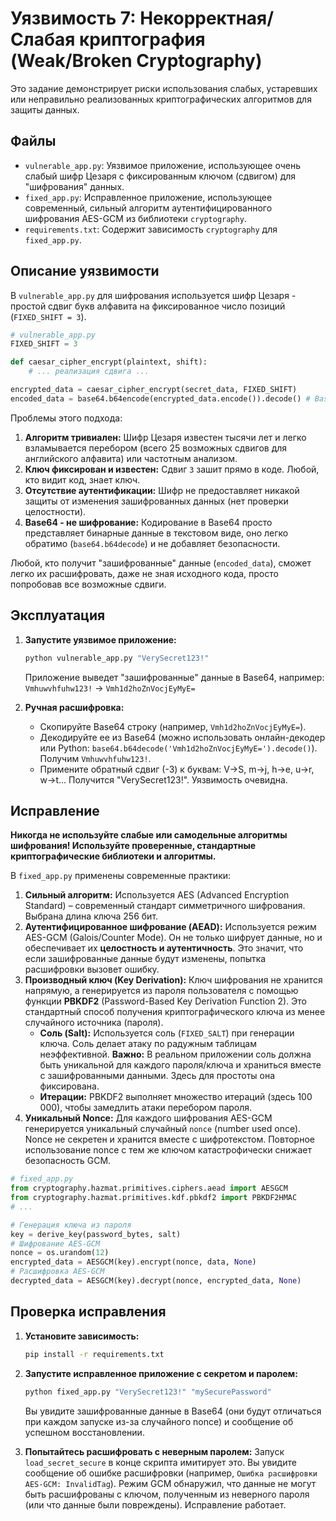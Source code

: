 # Уязвимость 7: Некорректная/Слабая криптография (Weak/Broken Cryptography)

Это задание демонстрирует риски использования слабых, устаревших или неправильно реализованных криптографических алгоритмов для защиты данных.

## Файлы

*   `vulnerable_app.py`: Уязвимое приложение, использующее очень слабый шифр Цезаря с фиксированным ключом (сдвигом) для "шифрования" данных.
*   `fixed_app.py`: Исправленное приложение, использующее современный, сильный алгоритм аутентифицированного шифрования AES-GCM из библиотеки `cryptography`.
*   `requirements.txt`: Содержит зависимость `cryptography` для `fixed_app.py`.

## Описание уязвимости

В `vulnerable_app.py` для шифрования используется шифр Цезаря - простой сдвиг букв алфавита на фиксированное число позиций (`FIXED_SHIFT = 3`).

```python
# vulnerable_app.py
FIXED_SHIFT = 3

def caesar_cipher_encrypt(plaintext, shift):
    # ... реализация сдвига ...

encrypted_data = caesar_cipher_encrypt(secret_data, FIXED_SHIFT)
encoded_data = base64.b64encode(encrypted_data.encode()).decode() # Base64 для маскировки
```
Проблемы этого подхода:
1.  **Алгоритм тривиален:** Шифр Цезаря известен тысячи лет и легко взламывается перебором (всего 25 возможных сдвигов для английского алфавита) или частотным анализом.
2.  **Ключ фиксирован и известен:** Сдвиг `3` зашит прямо в коде. Любой, кто видит код, знает ключ.
3.  **Отсутствие аутентификации:** Шифр не предоставляет никакой защиты от изменения зашифрованных данных (нет проверки целостности).
4.  **Base64 - не шифрование:** Кодирование в Base64 просто представляет бинарные данные в текстовом виде, оно легко обратимо (`base64.b64decode`) и не добавляет безопасности.

Любой, кто получит "зашифрованные" данные (`encoded_data`), сможет легко их расшифровать, даже не зная исходного кода, просто попробовав все возможные сдвиги.

## Эксплуатация

1.  **Запустите уязвимое приложение:**
    ```bash
    python vulnerable_app.py "VerySecret123!"
    ```
    Приложение выведет "зашифрованные" данные в Base64, например: `Vmhuwvhfuhw123!` -> `Vmh1d2hoZnVocjEyMyE=`

2.  **Ручная расшифровка:**
    *   Скопируйте Base64 строку (например, `Vmh1d2hoZnVocjEyMyE=`).
    *   Декодируйте ее из Base64 (можно использовать онлайн-декодер или Python: `base64.b64decode('Vmh1d2hoZnVocjEyMyE=').decode()`). Получим `Vmhuwvhfuhw123!`.
    *   Примените обратный сдвиг (-3) к буквам: V->S, m->j, h->e, u->r, w->t... Получится "VerySecret123!". Уязвимость очевидна.

## Исправление

**Никогда не используйте слабые или самодельные алгоритмы шифрования! Используйте проверенные, стандартные криптографические библиотеки и алгоритмы.**

В `fixed_app.py` применены современные практики:

1.  **Сильный алгоритм:** Используется AES (Advanced Encryption Standard) – современный стандарт симметричного шифрования. Выбрана длина ключа 256 бит.
2.  **Аутентифицированное шифрование (AEAD):** Используется режим AES-GCM (Galois/Counter Mode). Он не только шифрует данные, но и обеспечивает их **целостность и аутентичность**. Это значит, что если зашифрованные данные будут изменены, попытка расшифровки вызовет ошибку.
3.  **Производный ключ (Key Derivation):** Ключ шифрования не хранится напрямую, а генерируется из пароля пользователя с помощью функции **PBKDF2** (Password-Based Key Derivation Function 2). Это стандартный способ получения криптографического ключа из менее случайного источника (пароля).
    *   **Соль (Salt):** Используется соль (`FIXED_SALT`) при генерации ключа. Соль делает атаку по радужным таблицам неэффективной. **Важно:** В реальном приложении соль должна быть уникальной для каждого пароля/ключа и храниться вместе с зашифрованными данными. Здесь для простоты она фиксирована.
    *   **Итерации:** PBKDF2 выполняет множество итераций (здесь 100 000), чтобы замедлить атаки перебором пароля.
4.  **Уникальный Nonce:** Для каждого шифрования AES-GCM генерируется уникальный случайный `nonce` (number used once). Nonce не секретен и хранится вместе с шифротекстом. Повторное использование nonce с тем же ключом катастрофически снижает безопасность GCM.

```python
# fixed_app.py
from cryptography.hazmat.primitives.ciphers.aead import AESGCM
from cryptography.hazmat.primitives.kdf.pbkdf2 import PBKDF2HMAC
# ...

# Генерация ключа из пароля
key = derive_key(password_bytes, salt)
# Шифрование AES-GCM
nonce = os.urandom(12)
encrypted_data = AESGCM(key).encrypt(nonce, data, None)
# Расшифровка AES-GCM
decrypted_data = AESGCM(key).decrypt(nonce, encrypted_data, None)
```

## Проверка исправления

1.  **Установите зависимость:**
    ```bash
    pip install -r requirements.txt
    ```
2.  **Запустите исправленное приложение с секретом и паролем:**
    ```bash
    python fixed_app.py "VerySecret123!" "mySecurePassword"
    ```
    Вы увидите зашифрованные данные в Base64 (они будут отличаться при каждом запуске из-за случайного nonce) и сообщение об успешном восстановлении.

3.  **Попытайтесь расшифровать с неверным паролем:**
    Запуск `load_secret_secure` в конце скрипта имитирует это. Вы увидите сообщение об ошибке расшифровки (например, `Ошибка расшифровки AES-GCM: InvalidTag`). Режим GCM обнаружил, что данные не могут быть расшифрованы с ключом, полученным из неверного пароля (или что данные были повреждены). Исправление работает. 